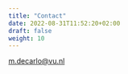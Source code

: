 ```yaml
---
title: "Contact"
date: 2022-08-31T11:52:20+02:00
draft: false
weight: 10
---
```


[m.decarlo@vu.nl](mailto:%22Matteo%20De%20Carlo%22%3cm.decarlo@vu.nl%3e)